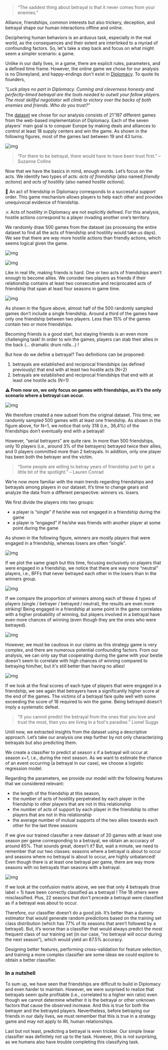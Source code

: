 > “The saddest thing about betrayal is that it never comes from your enemies.”

Alliance, friendships, common interests but also trickery, deception, and betrayal shape our human interactions offline and online. 

Deciphering human behaviors is an arduous task, especially in the real world, as the consequences and their extent are interlinked to a myriad of confounding factors. So, let's take a step back and focus on what might seem a simpler scenario: a game. 

Unlike in our daily lives, in a game, there are explicit rules, parameters, and a defined time frame. However, the online game we chose for our analysis is no Disneyland, and happy-endings don't exist in [Diplomacy](https://www.playdiplomacy.com/). To quote its founders,

*"Luck plays no part in Diplomacy. Cunning and cleverness honesty and perfectly-timed betrayal are the tools needed to outwit your fellow players. The most skillful negotiator will climb to victory over the backs of both enemies and friends. Who do you trust?"*

The [dataset](https://data.world/maxstrange/diplomacyboardgame) we chose for our analysis consists of 21'197 different games from the web-based implementation of Diplomacy. Each of the seven players' main goal is to conquer Europe by making deals and alliances to control at least 18 supply centers and win the game. As shown in the following figures, most of the games last between 19 and 43 turns.

![img](../assets/img/img1.jpg)

> “For there to be betrayal, there would have to have been trust first.” – Suzanne Collins 

Now that we have the basics in mind, enough words. Let’s focus on the acts. We identify two types of acts: *acts of friendship* (also named *friendly* *actions*) and *acts of hostility* (also named *hostile actions*).

🤝 An act of friendship in Diplomacy corresponds to a successful *support* order. This game mechanism allows players to help each other and provides unequivocal evidence of friendship.

⚔️ Acts of hostility in Diplomacy are not explicitly defined. For this analysis, hostile actions correspond to a player invading another one’s territory. 

We randomly draw 500 games from the dataset (as processing the entire dataset to find all the acts of friendship and hostility would take us days). We see that there are way more hostile actions than friendly actions, which seems logical given the game.

![img](assets/img/img2.jpg)

![img](assets/img/img3.jpg)


Like in real life, making friends is hard. One or two acts of friendships aren’t enough to become allies. We consider two players as friends if their relationship contains at least two consecutive and reciprocated acts of friendship that span at least four seasons in game time. 


![img](assets/img/img4.png)

As shown in the figure above, almost half of the 500 randomly sampled games don’t include a single friendship. Around a third of the games have only one friendship between two players. Less than 15% of the games contain two or more friendships.

Becoming friends is a good start, but staying friends is an even more challenging task! In order to win the games, players can stab their allies in the back (... dramatic drum rolls…) ! 

But how do we define a betrayal? Two definitions can be proponed:

1. betrayals are established and reciprocal friendships (as defined previously) that end with at least two hostile acts (N=2)
2. betrayals are established and reciprocal friendships that end with at least one hostile acts (N=1)



**⚠️ From now on, we only focus on games with friendships, as it’s the only scenario where a betrayal can occur.**



![img](assets/img/img5.png)



We therefore created a new subset from the original dataset. This time, we randomly sampled 500 games with at least one friendship. As shown in the figure above, for N=1, we notice that only 318 (i.e., 36,4%) of the friendships don’t eventually end with a betrayal!

However, “serial betrayers” are quite rare. In more than 500 friendships, only 10 players (i.e., around 3% of the betrayers) betrayed twice their allies, and 0 players committed more than 2 betrayals. In addition, only one player has been both the betrayer and the victim. 





>  “Some people are willing to betray years of friendship just to get a little bit of the spotlight.” – Lauren Conrad



We’re now more familiar with the main trends regarding friendships and betrayals among players in our dataset. It’s time to change gears and analyze the data from a different perspective: winners vs. losers. 

We first divide the players into two groups:

- a player is “single” if he/she was not engaged in a friendship during the game
- a player is “engaged” if he/she was friends with another player at some point during the game

As shown in the following figure, winners are mostly players that were engaged in a friendship, whereas losers are often “single”. 


![img](assets/img/img6.png)



If we plot the same graph but this time, focusing exclusively on players that were engaged in a friendship, we notice that there are way more “neutral” players, i.e., BFFs that never betrayed each other in the losers than in the winners group. 

![img](assets/img/img7.png)



If we compare the proportion of winners among each of these 4 types of players (single / betrayer / betrayed / neutral), the results are even more striking! Being engaged in a friendship at some point in the game correlates with a higher probability of winning, but players involved in a betrayal have even more chances of winning (even though they are the ones who were betrayed). 



![img](assets/img/img8.png)



However, we must be cautious in our claims as this strategy game is very complex, and there are numerous potential confounding factors. From our analysis, we can only say that cooperating during the game with your bestie doesn't seem to correlate with high chances of winning compared to betraying him/her, but it's still better than having no allies!

![img](assets/img/img9.png)



If we look at the final scores of each type of players that were engaged in a friendship, we see again that betrayers have a significantly higher score at the end of the games. The victims of a betrayal fare quite well with some exceeding the score of 18 required to win the game. Being betrayed doesn’t imply a systematic defeat.





> "If you cannot predict the betrayal from the ones that you love and trust the most, then you are living in a fool's paradise.” Lionel Suggs

Until now, we extracted insights from the dataset using a descriptive approach. Let’s take our analysis one step further by not only characterizing betrayals but also predicting them.

We create a classifier to predict at season x if a betrayal will occur at season x+1, i.e., during the next season. As we want to estimate the chance of an event occurring (a betrayal in our case), we choose a logistic regression model.

Regarding the parameters, we provide our model with the following features that we considered relevant: 

- the length of the friendship at this season, 
- the number of acts of hostility perpetrated by each player in the friendship to other players that are not in this relationship
- the number of acts of support by each player in the friendship to other players that are not in this relationship
- the average number of mutual supports of the two allies towards each other for the last three seasons

If we give our trained classifier a new dataset of 20 games with at least one season per game corresponding to a betrayal, we obtain an accuracy of around 85%. That sounds great, doesn’t it? But, wait a minute, we need to remember that our two classes: seasons where a betrayal is about to occur and seasons where no betrayal is about to occur, are highly unbalanced! Even though there is at least one betrayal per game, there are way more seasons with no betrayals than seasons with a betrayal.



![img](assets/img/img10.png)



If we look at the confusion matrix above, we see that only 4 betrayals (true label = 1) have been correctly classified as a betrayal ! The 18 others were misclassified. Plus, 22 seasons that don’t precede a betrayal were classified as if a betrayal was about to occur. 

Therefore, our classifier doesn’t do a good job. It’s better than a dummy estimator that would generate random predictions based on the training set class distribution (which has 77% of its seasons that aren’t followed by a betrayal). But, it’s worse than a classifier that would always predict the most frequent class of our training set (in our case, “no betrayal will occur during the next season”), which would yield an 87.5% accuracy. 

Designing better features, performing cross-validation for feature selection, and training a more complex classifier are some ideas we could explore to obtain a better classifier. 



### In a nutshell



To sum up, we have seen that friendships are difficult to build in Diplomacy and even harder to maintain. However, we were surprised to realize that betrayals seem quite profitable (i.e., correlated to a higher win ratio) even though we cannot determine whether it is the betrayal or other unknown factors that cause the observed increase. And this is true for both the betrayer and the betrayed players. Nevertheless, before betraying our friends in our daily lives, we must remember that this is true in a strategy game and may not apply to IRL human relationships. 

Last but not least, predicting a betrayal is even trickier. Our simple linear classifier was definitely not up to the task. However, this is not surprising, as we humans also have trouble completing this classifying task. 
